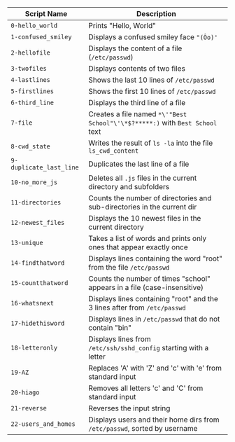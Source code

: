 | Script Name              | Description                                                                 |
| ------------------------ | --------------------------------------------------------------------------- |
| `0-hello_world`          | Prints "Hello, World"                                                       |
| `1-confused_smiley`      | Displays a confused smiley face `"(Ôo)'`                                    |
| `2-hellofile`            | Displays the content of a file (`/etc/passwd`)                              |
| `3-twofiles`             | Displays contents of two files                                              |
| `4-lastlines`            | Shows the last 10 lines of `/etc/passwd`                                    |
| `5-firstlines`           | Shows the first 10 lines of `/etc/passwd`                                   |
| `6-third_line`           | Displays the third line of a file                                           |
| `7-file`                 | Creates a file named `*\'"Best School"\'\*$?*****:)` with `Best School` text |
| `8-cwd_state`            | Writes the result of `ls -la` into the file `ls_cwd_content`                |
| `9-duplicate_last_line`  | Duplicates the last line of a file                                          |
| `10-no_more_js`          | Deletes all `.js` files in the current directory and subfolders             |
| `11-directories`         | Counts the number of directories and sub-directories in the current dir     |
| `12-newest_files`        | Displays the 10 newest files in the current directory                       |
| `13-unique`              | Takes a list of words and prints only ones that appear exactly once         |
| `14-findthatword`        | Displays lines containing the word "root" from the file `/etc/passwd`       |
| `15-countthatword`       | Counts the number of times "school" appears in a file (case-insensitive)    |
| `16-whatsnext`           | Displays lines containing "root" and the 3 lines after from `/etc/passwd`   |
| `17-hidethisword`        | Displays lines in `/etc/passwd` that do not contain "bin"                   |
| `18-letteronly`          | Displays lines from `/etc/ssh/sshd_config` starting with a letter           |
| `19-AZ`                  | Replaces 'A' with 'Z' and 'c' with 'e' from standard input                   |
| `20-hiago`               | Removes all letters 'c' and 'C' from standard input                         |
| `21-reverse`             | Reverses the input string                                                   |
| `22-users_and_homes`     | Displays users and their home dirs from `/etc/passwd`, sorted by username   |
